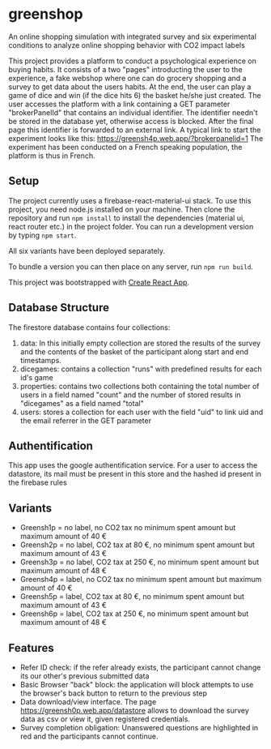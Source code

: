 # greenshop
An online shopping simulation with integrated survey and six experimental conditions to analyze online shopping behavior with CO2 impact labels

This project provides a platform to conduct a psychological experience on buying habits. It consists of a two "pages" introducting the user to the experience, a fake webshop where one can do grocery shopping and a survey to get data about the users habits. At the end, the user can play a game of dice and win (if the dice hits 6) the basket he/she just created. The user accesses the platform with a link containing a GET parameter "brokerPanelId" that contains an individual identifier. The identifier needn't be stored in the database yet, otherwise access is blocked. After the final page this identifier is forwarded to an external link. A typical link to start the experiment looks like this: https://greensh4p.web.app/?brokerpanelid=1
The experiment has been conducted on a French speaking population, the platform is thus in French.

## Setup
The project currently uses a firebase-react-material-ui stack.
To use this project, you need node.js installed on your machine. Then clone the repository and run `npm install` to install the dependencies (material ui, react router etc.) in the project folder. You can run a development version by typing `npm start`.

All six variants have been deployed separately.

To bundle a version you can then place on any server, run `npm run build`.

This project was bootstrapped with [Create React App](https://github.com/facebook/create-react-app).

## Database Structure
The firestore database contains four collections:
1. data: In this initially empty collection are stored the results of the survey and the contents of the basket of the participant along start and end timestamps.
2. dicegames: contains a collection "runs" with predefined results for each id's game
3. properties: contains two collections both containing the total number of users in a field named "count" and the number of stored results in "dicegames" as a field named "total"
4. users: stores a collection for each user with the field "uid" to link uid and the email referrer in the GET parameter

## Authentification
This app uses the google authentification service. For a user to access the datastore, its mail must be present in this store and the hashed id present in the firebase rules

## Variants
- Greensh1p = no label, no CO2 tax no minimum spent amount but maximum amount of 40 €
- Greensh2p = no label, CO2 tax at 80 €, no minimum spent amount but maximum amount of 43 €
- Greensh3p = no label, CO2 tax at 250 €, no minimum spent amount but maximum amount of 48 €
- Greensh4p = label, no CO2 tax no minimum spent amount but maximum amount of 40 €
- Greensh5p = label, CO2 tax at 80 €, no minimum spent amount but maximum amount of 43 €
- Greensh6p = label, CO2 tax at 250 €, no minimum spent amount but maximum amount of 48 €

## Features
- Refer ID check: if the refer already exists, the participant cannot change its our other's previous submitted data
- Basic Browser "back" block: the application will block attempts to use the browser's back button to return to the previous step
- Data download/view interface. The page https://greensh0p.web.app/datastore allows to download the survey data as csv or view it, given registered credentials.
- Survey completion obligation: Unanswered questions are highlighted in red and the participants cannot continue.